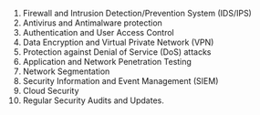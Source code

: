 1. Firewall and Intrusion Detection/Prevention System (IDS/IPS)
2. Antivirus and Antimalware protection
3. Authentication and User Access Control
4. Data Encryption and Virtual Private Network (VPN)
5. Protection against Denial of Service (DoS) attacks
6. Application and Network Penetration Testing
7. Network Segmentation
8. Security Information and Event Management (SIEM)
9. Cloud Security
10. Regular Security Audits and Updates.